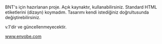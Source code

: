BNT's için hazırlanan proje. Açık kaynaktır, kullanabilirsiniz.
Standard HTML etiketlerini (dizayn) koymadım.
Tasarımı kendi istediğiniz doğrultusunda değiştirebilirsiniz.

v.1'dir ve güncellenmeyecektir.

www.envobe.com
